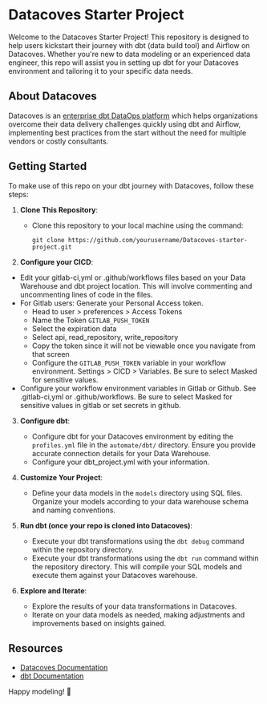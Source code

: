 # Datacoves Starter Project

Welcome to the Datacoves Starter Project! This repository is designed to help users kickstart their journey with dbt (data build tool) and Airflow on Datacoves. Whether you're new to data modeling or an experienced data engineer, this repo will assist you in setting up dbt for your Datacoves environment and tailoring it to your specific data needs.

## About Datacoves

Datacoves is an [enterprise dbt DataOps platform](https://datacoves.com/product) which helps organizations overcome their data delivery challenges quickly using dbt and Airflow, implementing best practices from the start without the need for multiple vendors or costly consultants.  

## Getting Started

To make use of this repo on your dbt journey with Datacoves, follow these steps:

1. **Clone This Repository**:
   - Clone this repository to your local machine using the command:
     ```
     git clone https://github.com/yourusername/Datacoves-starter-project.git
     ```

2.  **Configure your CICD**:
   - Edit your gitlab-ci,yml or .github/workflows files based on your Data Warehouse and dbt project location. This will involve commenting and uncommenting lines of code in the files.
   - For Gitlab users: Generate your Personal Access token.
      - Head to user > preferences > Access Tokens 
      - Name the Token `GITLAB_PUSH_TOKEN`
      - Select the expiration data
      - Select api, read_repository, write_repository
      - Copy the token since it will not be viewable once you navigate from that screen
      - Configure the `GITLAB_PUSH_TOKEN` variable in your workflow environment. Settings > CICD > Variables. Be sure to select Masked for sensitive values.
   - Configure your workflow environment variables in Gitlab or Github. See .gitlab-ci,yml or .github/workflows. Be sure to select Masked for sensitive values in gitlab or set secrets in github.
     
3. **Configure dbt**:
   - Configure dbt for your Datacoves environment by editing the `profiles.yml` file in the `automate/dbt/` directory. Ensure you provide accurate connection details for your Data Warehouse.
   - Configure your dbt_project.yml with your information.

4. **Customize Your Project**:
   - Define your data models in the `models` directory using SQL files. Organize your models according to your data warehouse schema and naming conventions.

5. **Run dbt (once your repo is cloned into Datacoves)**:
   - Execute your dbt transformations using the `dbt debug` command within the repository directory. 
   - Execute your dbt transformations using the `dbt run` command within the repository directory. This will compile your SQL models and execute them against your Datacoves warehouse.

6. **Explore and Iterate**:
   - Explore the results of your data transformations in Datacoves.
   - Iterate on your data models as needed, making adjustments and improvements based on insights gained.

## Resources

- [Datacoves Documentation](https://docs.Datacoves.com)
- [dbt Documentation](https://docs.getdbt.com)

Happy modeling! 🚀
